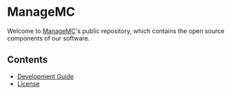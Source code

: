 # ManageMC

Welcome to [ManageMC](https://managemc.com)'s public repository, which contains the open source components of our software.

## Contents

- [Development Guide](https://docs.managemc.com/guides/developers/development-guide)
- [License](LICENSE)
